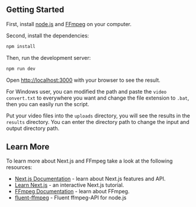 ## Getting Started

First, install [node.js](https://nodejs.org/en) and [FFmpeg](https://ffmpeg.org/) on your computer.

Second, install the dependencies:

```bash
npm install
```

Then, run the development server:

```bash
npm run dev
```

Open [http://localhost:3000](http://localhost:3000) with your browser to see the result.

For Windows user, you can modified the path and paste the `video convert.txt` to everywhere you want and change the file extension to `.bat`, then you can easily run the script.

Put your video files into the `uploads` directory, you will see the results in the `results` directory. You can enter the directory path to change the input and output directory path.

## Learn More

To learn more about Next.js and FFmpeg take a look at the following resources:

- [Next.js Documentation](https://nextjs.org/docs) - learn about Next.js features and API.
- [Learn Next.js](https://nextjs.org/learn) - an interactive Next.js tutorial.
- [FFmpeg Documentation](https://ffmpeg.org/documentation.html) - learn about FFmpeg.
- [fluent-ffmpeg](https://www.npmjs.com/package/fluent-ffmpeg) - Fluent ffmpeg-API for node.js
